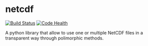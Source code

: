 netcdf
======

[![Build Status](https://travis-ci.org/ecolell/netcdf.svg?branch=master)](https://travis-ci.org/ecolell/netcdf) [![Code Health](https://landscape.io/github/ecolell/netcdf/master/landscape.png)](https://landscape.io/github/ecolell/netcdf/master)


A python library that allow to use one or multiple NetCDF files in a transparent way through polimorphic methods.
